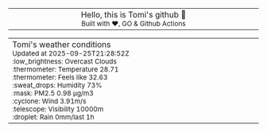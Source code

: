 
<div align="center">
<table>
<tbody>
<td align="center">
<img width="2000" height="0"><br>
Hello, this is Tomi's github 👋<br>
<sup>Built with ❤️, GO & Github Actions</sup><br>
<img width="2000" height="0">
</td>
</tbody>
</table>
</div>
<table>
<tbody>
<td align="left">
<img width="2000" height="0"><br>
Tomi's weather conditions<br>
<sup>Updated at 2025-09-25T21:28:52Z</sup><br>
<sup>:low_brightness: Overcast Clouds</sup><br>
<sup>:thermometer: Temperature 28.71 </sup><br>
<sup>:thermometer: Feels like 32.63</sup><br>
<sup>:sweat_drops: Humidity 73%</sup><br>
<sup>:mask: PM2.5 0.98 μg/m3</sup><br>
<sup>:cyclone: Wind 3.91m/s </sup><br>
<sup>:telescope: Visibility 10000m </sup><br>
<sup>:droplet: Rain 0mm/last 1h </sup><br>
<img width="2000" height="0">
</td>
<td align="left">
<img width="2000" height="0"><br>
<br>
<img width="2000" height="0">
</td>
</tbody>
</table>
</div>
    